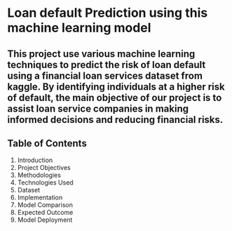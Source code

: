 # **Loan default Prediction using this machine learning model**
This project use various machine learning techniques to predict the risk of loan default using a financial loan services dataset from kaggle. By identifying individuals at a higher risk of default, the main objective of our project is to assist loan service companies in making informed decisions and reducing financial risks.
---
## Table of Contents
 1. Introduction
 2.  Project Objectives
 3.  Methodologies
 4.  Technologies Used
 5.  Dataset
 6.  Implementation
 7.  Model Comparison
 8.  Expected Outcome
 9.  Model Deployment 
